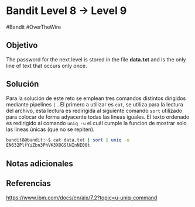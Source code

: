 # Bandit Level 8 → Level 9
#Bandit #OverTheWire 
## Objetivo
The password for the next level is stored in the file **data.txt** and is the only line of text that occurs only once.
## Solución
Para la solución de este reto se emplean tres comandos distintos dirigidos mediante pipelines `|` .
El primero a utilizar es `cat`, se utiliza para la lectura del archivo, esta lectura es redirigida al siguiente comando `sort` utilizado para colocar de forma adyacente todas las lineas iguales. El texto ordenado es redirigido al comando `uniq -u` el cuál cumple la funcion de mostrar solo las lineas únicas (que no se repiten).

```bash
bandit8@bandit:~$ cat data.txt | sort | uniq -u
EN632PlfYiZbn3PhVK3XOGSlNInNE00t
```

## Notas adicionales

## Referencias
https://www.ibm.com/docs/en/aix/7.2?topic=u-uniq-command